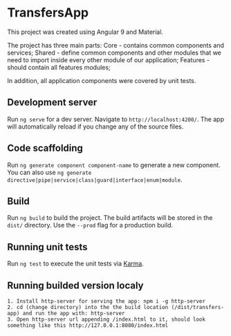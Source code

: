 # TransfersApp

This project was created using Angular 9 and Material.

The project has three main parts:
Core - contains common components and services;
Shared - define common components and other modules that we need to import inside every other module of our application;
Features - should contain all features modules;

In addition, all application components were covered by unit tests.

## Development server

Run `ng serve` for a dev server. Navigate to `http://localhost:4200/`. The app will automatically reload if you change any of the source files.

## Code scaffolding

Run `ng generate component component-name` to generate a new component. You can also use `ng generate directive|pipe|service|class|guard|interface|enum|module`.

## Build

Run `ng build` to build the project. The build artifacts will be stored in the `dist/` directory. Use the `--prod` flag for a production build.

## Running unit tests

Run `ng test` to execute the unit tests via [Karma](https://karma-runner.github.io).

## Running builded version localy

    1. Install http-server for serving the app: npm i -g http-server
    2. cd (change directory) into the the build location (/dist/transfers-app) and run the app with: http-server
    3. Open http-server url appending /index.html to it, should look something like this http://127.0.0.1:8080/index.html
